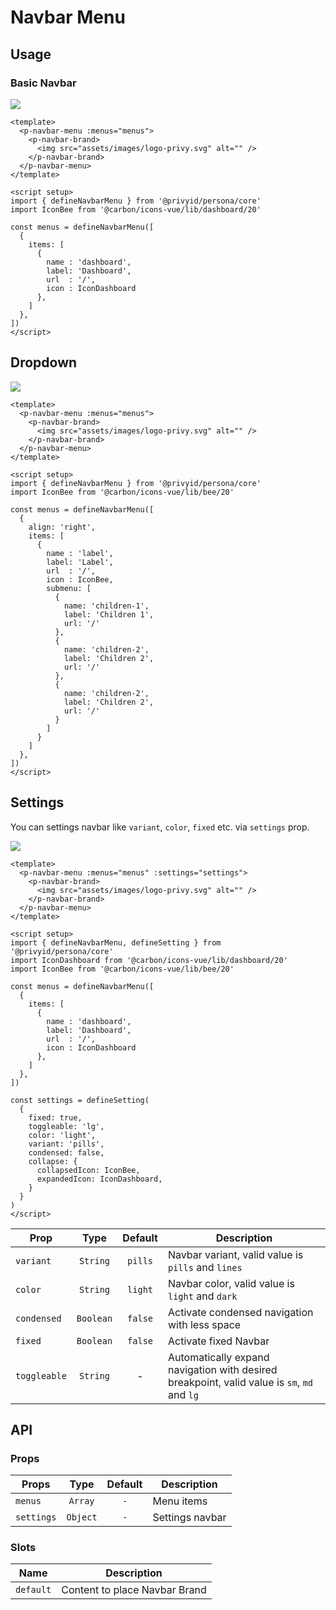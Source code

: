 <script setup>
  import pNavbarMenu from './NavbarMenu.vue'
  import pNavbarBrand from '../navbar/NavbarBrand.vue'
  import pNavbar from '../navbar/Navbar.vue'
  import { defineNavbarMenu, defineSetting } from './use-navbar-menu'
  import IconBee from '@carbon/icons-vue/lib/bee/20'
  import IconDashboard from '@carbon/icons-vue/lib/dashboard/20'
  import pAvatar from '../avatar/Avatar.vue'

  const basic = defineNavbarMenu([
    {
      items: [
        {
          name : 'dashboard',
          label: 'Dashboard',
          url  : '/',
          icon : IconDashboard
        },
        // {
        //   name : 'contacts',
        //   label: 'Contacts',
        //   url  : '/',
        //   icon : IconBee,
        //   submenu: [
        //     {
        //       name: 'children-1',
        //       label: 'Children 1',
        //       url: '/'
        //     },
        //     {
        //       name: 'children-2',
        //       label: 'Children 2',
        //       url: '/'
        //     },
        //     {
        //       name: 'children-2',
        //       label: 'Children 2',
        //       url: '/'
        //     }
        //   ]
        // }
      ]
    },
  ])

  const dropdown = defineNavbarMenu([
    {
      align: 'right',
      items: [
        {
          name : 'label',
          label: 'Label',
          url  : '/',
          icon : IconBee,
          submenu: [
            {
              name: 'children-1',
              label: 'Children 1',
              url: '/'
            },
            {
              name: 'children-2',
              label: 'Children 2',
              url: '/'
            },
            {
              name: 'children-2',
              label: 'Children 2',
              url: '/'
            }
          ]
        }
      ]
    },
  ])

  const setup = defineSetting(
    {
      fixed: true,
      toggleable: 'lg',
      color: 'light'
    }
  )

  const setting = defineSetting(
    {
      fixed: true,
      toggleable: 'lg',
      color: 'light',
      variant: 'pills',
      condensed: false,
      collapse: {
        collapsedIcon: IconBee,
        expandedIcon: IconDashboard,
      }
    }
  )
</script>

<style scoped>
  .preview {
    @apply block relative;

    &--fixed {
      @apply h-36 overflow-hidden;

      .navbar--fixed {
        @apply absolute z-10;
      }
    }
  }
</style>

# Navbar Menu

## Usage

### Basic Navbar

<preview class="flex-grow">
  <p-navbar-menu :menus="basic">
    <p-navbar-brand>
      <img src="../../public/assets/images/logo-privy-icon.svg" />
    </p-navbar-brand>
  </p-navbar-menu>
</preview>

```vue
<template>
  <p-navbar-menu :menus="menus">
    <p-navbar-brand>
      <img src="assets/images/logo-privy.svg" alt="" />
    </p-navbar-brand>
  </p-navbar-menu>
</template>

<script setup>
import { defineNavbarMenu } from '@privyid/persona/core'
import IconBee from '@carbon/icons-vue/lib/dashboard/20'

const menus = defineNavbarMenu([
  {
    items: [
      {
        name : 'dashboard',
        label: 'Dashboard',
        url  : '/',
        icon : IconDashboard
      },
    ]
  },
])
</script>
```
## Dropdown

<preview class="flex-grow">
  <p-navbar-menu :menus="dropdown">
    <p-navbar-brand>
      <img src="../../public/assets/images/logo-privy-icon.svg" />
    </p-navbar-brand>
  </p-navbar-menu>
</preview>

```vue
<template>
  <p-navbar-menu :menus="menus">
    <p-navbar-brand>
      <img src="assets/images/logo-privy.svg" alt="" />
    </p-navbar-brand>
  </p-navbar-menu>
</template>

<script setup>
import { defineNavbarMenu } from '@privyid/persona/core'
import IconBee from '@carbon/icons-vue/lib/bee/20'

const menus = defineNavbarMenu([
  {
    align: 'right',
    items: [
      {
        name : 'label',
        label: 'Label',
        url  : '/',
        icon : IconBee,
        submenu: [
          {
            name: 'children-1',
            label: 'Children 1',
            url: '/'
          },
          {
            name: 'children-2',
            label: 'Children 2',
            url: '/'
          },
          {
            name: 'children-2',
            label: 'Children 2',
            url: '/'
          }
        ]
      }
    ]
  },
])
</script>
```

## Settings
You can settings navbar like `variant`, `color`, `fixed` etc. via `settings` prop.

<preview class="preview--fixed">
  <p-navbar-menu :menus="basic" :settings="setting">
    <p-navbar-brand>
      <img src="../../public/assets/images/logo-privy-icon.svg" />
    </p-navbar-brand>
  </p-navbar-menu>
</preview>

```vue
<template>
  <p-navbar-menu :menus="menus" :settings="settings">
    <p-navbar-brand>
      <img src="assets/images/logo-privy.svg" alt="" />
    </p-navbar-brand>
  </p-navbar-menu>
</template>

<script setup>
import { defineNavbarMenu, defineSetting } from '@privyid/persona/core'
import IconDashboard from '@carbon/icons-vue/lib/dashboard/20'
import IconBee from '@carbon/icons-vue/lib/bee/20'

const menus = defineNavbarMenu([
  {
    items: [
      {
        name : 'dashboard',
        label: 'Dashboard',
        url  : '/',
        icon : IconDashboard
      },
    ]
  },
])

const settings = defineSetting(
  {
    fixed: true,
    toggleable: 'lg',
    color: 'light',
    variant: 'pills',
    condensed: false,
    collapse: {
      collapsedIcon: IconBee,
      expandedIcon: IconDashboard,
    }
  }
)
</script>
```
| Prop            |   Type    | Default     | Description                                                       |
|-----------------|:---------:|:-----------:|-------------------------------------------------------------------|
| `variant`       | `String`  | `pills`     | Navbar variant, valid value is `pills` and `lines`                |
| `color`         | `String`  | `light`     | Navbar color, valid value is `light` and `dark`                   |
| `condensed`     | `Boolean` | `false`     | Activate condensed navigation with less space                     |
| `fixed`         | `Boolean` | `false`     | Activate fixed Navbar                                             |
| `toggleable`    | `String`  | -           | Automatically expand navigation with desired breakpoint, valid value is `sm`, `md` and `lg`          |

## API

### Props

| Props          |   Type    | Default     | Description                                                       |
|----------------|:---------:|:-----------:|-------------------------------------------------------------------|
| `menus`        | `Array`   | `-`         | Menu items                                                        |
| `settings`     | `Object`  | `-`         | Settings navbar                                                   |

### Slots

| Name             | Description                                             |
|------------------|---------------------------------------------------------|
| `default`        | Content to place Navbar Brand                          |
